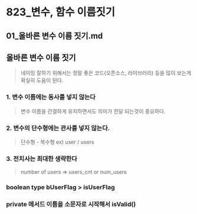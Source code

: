 # 823_변수, 함수 이름짓기
## 01_올바른 변수 이름 짓기.md

## 올바른 변수 이름 짓기
> 네이밍 잘하기 위해서는 정말 좋은 코드(오픈소스, 라이브러리) 등을 많이 보는게 확실히 도움이 된다.

### 1. 변수 이름에는 동사를 넣지 않는다
> 변수 이름을 간결하게 유지하면서도 의미가 전달 되는것이 중요하다.

### 2. 변수의 단수형에는 관사를 넣지 않는다.
> 단수형 - 복수형 ex) user / users

### 3. 전치사는 최대한 생략한다
> number of users => users_cnt or num_users

### boolean type bUserFlag > isUserFlag

### private 메서드 이름을 소문자로 시작해서 isValid()